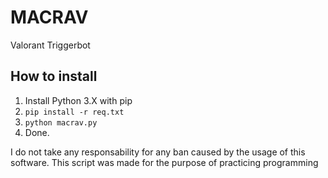 # MACRAV
Valorant Triggerbot


## How to install
1. Install Python 3.X with pip
2. ``pip install -r req.txt``
3. ``python macrav.py``
4. Done.

I do not take any responsability for any ban caused by the usage of this software.
This script was made for the purpose of practicing programming
